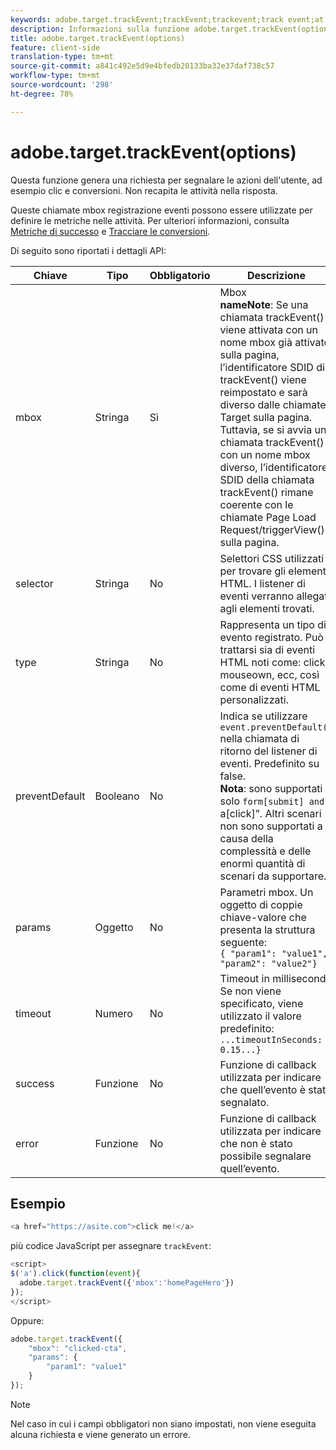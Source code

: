```yaml
---
keywords: adobe.target.trackEvent;trackEvent;trackevent;track event;at.js;functions;function;preventDefault;preventdefault;prevent default
description: Informazioni sulla funzione adobe.target.trackEvent(options) per la libreria at.js JavaScript di Adobe Target.
title: adobe.target.trackEvent(options)
feature: client-side
translation-type: tm+mt
source-git-commit: a841c492e5d9e4bfedb20133ba32e37daf738c57
workflow-type: tm+mt
source-wordcount: '298'
ht-degree: 78%

---
```



# adobe.target.trackEvent(options)

Questa funzione genera una richiesta per segnalare le azioni dell&#39;utente, ad esempio clic e conversioni. Non recapita le attività nella risposta.

Queste chiamate mbox registrazione eventi possono essere utilizzate per definire le metriche nelle attività. Per ulteriori informazioni, consulta [Metriche di successo](/help/c-activities/r-success-metrics/success-metrics.md#reference_D011575C85DA48E989A244593D9B9924) e [Tracciare le conversioni](/help/c-implementing-target/c-implementing-target-for-client-side-web/how-to-deployatjs/implementing-target-without-a-tag-manager.md#task_E85D2F64FEB84201A594F2288FABF053).

Di seguito sono riportati i dettagli API:

| Chiave | Tipo | Obbligatorio | Descrizione |
|--- |--- |--- |--- |
| mbox | Stringa | Sì | Mbox <br>**nameNote**: Se una chiamata trackEvent() viene attivata con un nome mbox già attivato sulla pagina, l’identificatore SDID di trackEvent() viene reimpostato e sarà diverso dalle chiamate Target sulla pagina. Tuttavia, se si avvia una chiamata trackEvent() con un nome mbox diverso, l’identificatore SDID della chiamata trackEvent() rimane coerente con le chiamate Page Load Request/triggerView() sulla pagina. |
| selector | Stringa | No | Selettori CSS utilizzati per trovare gli elementi HTML. I listener di eventi verranno allegati agli elementi trovati. |
| type | Stringa | No | Rappresenta un tipo di evento registrato. Può trattarsi sia di eventi HTML noti come: click, mouseown, ecc, così come di eventi HTML personalizzati. |
| preventDefault | Booleano | No | Indica se utilizzare `event.preventDefault()` nella chiamata di ritorno del listener di eventi. Predefinito su false.<br>**Nota**: sono supportati solo `form[submit] and `a[click]”. Altri scenari non sono supportati a causa della complessità e delle enormi quantità di scenari da supportare. |
| params | Oggetto | No | Parametri mbox. Un oggetto di coppie chiave-valore che presenta la struttura seguente:<br>`{ "param1": "value1", "param2": "value2"}` |
| timeout | Numero | No | Timeout in millisecondi.<br>Se non viene specificato, viene utilizzato il valore predefinito:<br>`...timeoutInSeconds: 0.15...}` |
| success | Funzione | No | Funzione di callback utilizzata per indicare che quell’evento è stato segnalato. |
| error | Funzione | No | Funzione di callback utilizzata per indicare che non è stato possibile segnalare quell’evento. |

## Esempio

```javascript
<a href="https://asite.com">click me!</a> 
```

più codice JavaScript per assegnare `trackEvent`:

```javascript
<script> 
$('a').click(function(event){ 
  adobe.target.trackEvent({'mbox':'homePageHero'}) 
}); 
</script> 
```

Oppure:

```javascript
adobe.target.trackEvent({ 
    "mbox": "clicked-cta", 
    "params": { 
        "param1": "value1" 
    } 
});
```

>[!NOTE]
>
>Nel caso in cui i campi obbligatori non siano impostati, non viene eseguita alcuna richiesta e viene generato un errore.